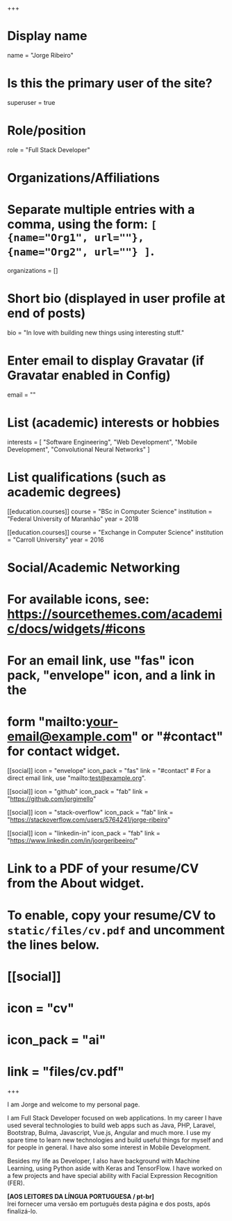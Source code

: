 +++
# Display name
name = "Jorge Ribeiro"

# Is this the primary user of the site?
superuser = true

# Role/position
role = "Full Stack Developer"

# Organizations/Affiliations
#   Separate multiple entries with a comma, using the form: `[ {name="Org1", url=""}, {name="Org2", url=""} ]`.
organizations = []

# Short bio (displayed in user profile at end of posts)
bio = "In love with building new things using interesting stuff."

# Enter email to display Gravatar (if Gravatar enabled in Config)
email = ""

# List (academic) interests or hobbies
interests = [
  "Software Engineering",
  "Web Development",
  "Mobile Development",
  "Convolutional Neural Networks"
]

# List qualifications (such as academic degrees)
[[education.courses]]
  course = "BSc in Computer Science"
  institution = "Federal University of Maranhão"
  year = 2018

[[education.courses]]
  course = "Exchange in Computer Science"
  institution = "Carroll University"
  year = 2016

# Social/Academic Networking
# For available icons, see: https://sourcethemes.com/academic/docs/widgets/#icons
#   For an email link, use "fas" icon pack, "envelope" icon, and a link in the
#   form "mailto:your-email@example.com" or "#contact" for contact widget.

[[social]]
  icon = "envelope"
  icon_pack = "fas"
  link = "#contact"  # For a direct email link, use "mailto:test@example.org".

[[social]]
  icon = "github"
  icon_pack = "fab"
  link = "https://github.com/jorgimello"

[[social]]
  icon = "stack-overflow"
  icon_pack = "fab"
  link = "https://stackoverflow.com/users/5764241/jorge-ribeiro"

[[social]]
  icon = "linkedin-in"
  icon_pack = "fab"
  link = "https://www.linkedin.com/in/joorgeribeeiro/"

# Link to a PDF of your resume/CV from the About widget.
# To enable, copy your resume/CV to `static/files/cv.pdf` and uncomment the lines below.
# [[social]]
#   icon = "cv"
#   icon_pack = "ai"
#   link = "files/cv.pdf"

+++

I am Jorge and welcome to my personal page.

I am Full Stack Developer focused on web applications. In my career I have used several technologies to build web apps such as Java, PHP, Laravel, Bootstrap, Bulma, Javascript, Vue.js, Angular and much more. I use my spare time to learn new technologies and build useful things for myself and for people in general. I have also some interest in Mobile Development.

Besides my life as Developer, I also have background with Machine Learning, using Python aside with Keras and TensorFlow. I have worked on a few projects and have special ability with Facial Expression Recognition (FER).

<b>[AOS LEITORES DA LÍNGUA PORTUGUESA / pt-br]</b> </br>
Irei fornecer uma versão em português desta página e dos posts, após finalizá-lo.